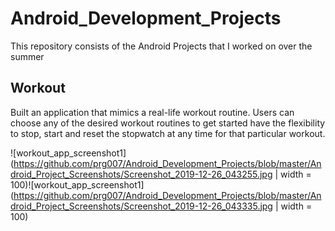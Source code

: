 # Android_Development_Projects
This repository consists of the Android Projects that I worked on over the summer

## Workout 

Built an application that mimics a real-life workout routine. Users can choose any of the desired workout
routines to get started have the flexibility to stop, start and reset the stopwatch at any time for that particular workout.

![workout_app_screenshot1](https://github.com/prg007/Android_Development_Projects/blob/master/Android_Project_Screenshots/Screenshot_2019-12-26_043255.jpg | width = 100)![workout_app_screenshot1](https://github.com/prg007/Android_Development_Projects/blob/master/Android_Project_Screenshots/Screenshot_2019-12-26_043335.jpg | width = 100)
  
